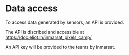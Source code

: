 # Data access

To access data generated by sensors, an API is provided.

The API is discribed and accessible at https://doc.eliot.in/inmarsat_pixels_camp/

An API key will be provided to the teams by inmarsat.
